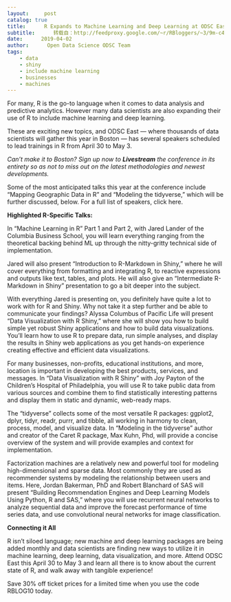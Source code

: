 ```yaml
---
layout:     post
catalog: true
title:      R Expands to Machine Learning and Deep Learning at ODSC East
subtitle:      转载自：http://feedproxy.google.com/~r/RBloggers/~3/9m-c4m6D5n4/
date:      2019-04-02
author:      Open Data Science ODSC Team
tags:
    - data
    - shiny
    - include machine learning
    - businesses
    - machines
---
```






For many, R is the go-to language when it comes to data analysis and predictive analytics. However many data scientists are also expanding their use of R to include machine learning and deep learning. 


These are exciting new topics, and ODSC East — where thousands of data scientists will gather this year in Boston — has several speakers scheduled to lead trainings in R from April 30 to May 3.


*Can’t make it to Boston? Sign up now to **Livestream** the conference in its entirety so as not to miss out on the latest methodologies and newest developments.*


Some of the most anticipated talks this year at the conference include “Mapping Geographic Data in R” and “Modeling the tidyverse,” which will be further discussed, below. For a full list of speakers, click here.


**Highlighted R-Specific Talks:**

In “Machine Learning in R” Part 1 and Part 2, with Jared Lander of the Columbia Business School, you will learn everything ranging from the theoretical backing behind ML up through the nitty-gritty technical side of implementation.


Jared will also present “Introduction to R-Markdown in Shiny,” where he will cover everything from formatting and integrating R, to reactive expressions and outputs like text, tables, and plots. He will also give an “Intermediate R-Markdown in Shiny” presentation to go a bit deeper into the subject.


With everything Jared is presenting on, you definitely have quite a lot to work with for R and Shiny. Why not take it a step further and be able to communicate your findings? Alyssa Columbus of Pacific Life will present “Data Visualization with R Shiny,” where she will show you how to build simple yet robust Shiny applications and how to build data visualizations. You’ll learn how to use R to prepare data, run simple analyses, and display the results in Shiny web applications as you get hands-on experience creating effective and efficient data visualizations.


For many businesses, non-profits, educational institutions, and more, location is important in developing the best products, services, and messages. In “Data Visualization with R Shiny” with Joy Payton of the Children’s Hospital of Philadelphia, you will use R to take public data from various sources and combine them to find statistically interesting patterns and display them in static and dynamic, web-ready maps.


The “tidyverse” collects some of the most versatile R packages: ggplot2, dplyr, tidyr, readr, purrr, and tibble, all working in harmony to clean, process, model, and visualize data. In “Modeling in the tidyverse” author and creator of the Caret R package, Max Kuhn, Phd, will provide a concise overview of the system and will provide examples and context for implementation. 


Factorization machines are a relatively new and powerful tool for modeling high-dimensional and sparse data. Most commonly they are used as recommender systems by modeling the relationship between users and items. Here, Jordan Bakerman, PhD and Robert Blanchard of SAS will present “Building Recommendation Engines and Deep Learning Models Using Python, R and SAS,” where you will use recurrent neural networks to analyze sequential data and improve the forecast performance of time series data, and use convolutional neural networks for image classification.

**Connecting it All**

R isn’t siloed language; new machine and deep learning packages are being added monthly and data scientists are finding new ways to utilize it in machine learning, deep learning, data visualization, and more. Attend ODSC East this April 30 to May 3 and learn all there is to know about the current state of R, and walk away with tangible experience!


Save 30% off ticket prices for a limited time when you use the code RBLOG10 today.


